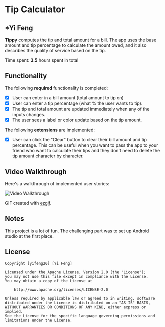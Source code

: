 # Tip Calculator 

## *Yi Feng

**Tippy** computes the tip and total amount for a bill. The app uses the base amount and tip percentage to calculate the amount owed, and it also describes the quality of service based on the tip.

Time spent: **3.5** hours spent in total

## Functionality 

The following **required** functionality is completed:

* [x] User can enter in a bill amount (total amount to tip on)
* [x] User can enter a tip percentage (what % the user wants to tip).
* [x] The tip and total amount are updated immediately when any of the inputs changes.
* [x] The user sees a label or color update based on the tip amount. 

The following **extensions** are implemented:

* [x] User can click the "Clear" button to clear their bill amount and tip percentage. This can be useful when you want to pass the app to your friend who want to calculate their tips and they don't need to delete the tip amount character by character.

## Video Walkthrough

Here's a walkthrough of implemented user stories:

<img src='https://github.com/yifeng20/FengTipCalc/blob/main/tip_calculator_demo.gif' title='Video Walkthrough' width='' alt='Video Walkthrough' />

GIF created with [ezgif](https://ezgif.com/).

## Notes

This project is a lot of fun. The challenging part was to set up Android studio at the first place.

## License

    Copyright [yifeng20] [Yi Feng]

    Licensed under the Apache License, Version 2.0 (the "License");
    you may not use this file except in compliance with the License.
    You may obtain a copy of the License at

        http://www.apache.org/licenses/LICENSE-2.0

    Unless required by applicable law or agreed to in writing, software
    distributed under the License is distributed on an "AS IS" BASIS,
    WITHOUT WARRANTIES OR CONDITIONS OF ANY KIND, either express or implied.
    See the License for the specific language governing permissions and
    limitations under the License.
